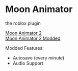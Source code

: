 # Moon Animator
the roblox plugin

<a href="https://www.roblox.com/library/4725618216">
  Moon Animator 2
</a><br>
<a href="https://www.roblox.com/library/13348928931">
  Moon Animator 2 Modded
</a><br>


Modded Features:
- Autosave (every minute)
- Audio Support
